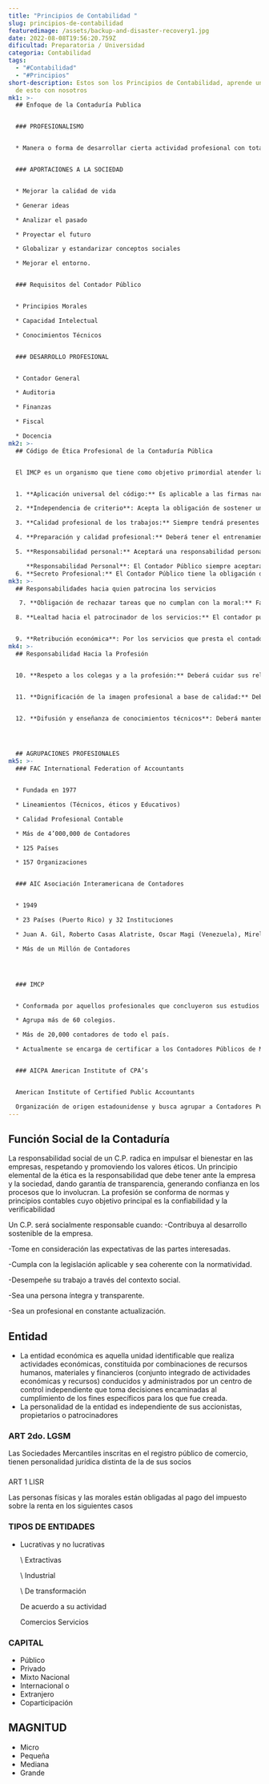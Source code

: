 ```yaml
---
title: "Principios de Contabilidad "
slug: principios-de-contabilidad
featuredimage: /assets/backup-and-disaster-recovery1.jpg
date: 2022-08-08T19:56:20.759Z
dificultad: Preparatoria / Universidad
categoria: Contabilidad
tags:
  - "#Contabilidad"
  - "#Principios"
short-description: Estos son los Principios de Contabilidad, aprende un poco mas
  de esto con nosotros
mk1: >-
  ## Enfoque de la Contaduría Publica 


  ### PROFESIONALISMO


  * Manera o forma de desarrollar cierta actividad profesional con total compromiso, mesura y responsabilidad, acorde a su formación específica y siguiendo las pautas preestablecidas socialmente


  ### APORTACIONES A LA SOCIEDAD


  * Mejorar la calidad de vida

  * Generar ideas

  * Analizar el pasado

  * Proyectar el futuro

  * Globalizar y estandarizar conceptos sociales

  * Mejorar el entorno.


  ### Requisitos del Contador Público


  * Principios Morales

  * Capacidad Intelectual

  * Conocimientos Técnicos


  ### DESARROLLO PROFESIONAL


  * Contador General

  * Auditoria

  * Finanzas

  * Fiscal

  * Docencia
mk2: >-
  ## Código de Ética Profesional de la Contaduría Pública 


  El IMCP es un organismo que tiene como objetivo primordial atender las necesidades profesionales y humanas de la membresía de los colegios. Es una entidad normativa la cual ha emanado el Código de Ética Profesional de observancia obligatoria para todos los contadores públicos con el objeto de ofrecer mayores garantías de solvencia moral y establecer normas de actuación profesional el cual ha sido revisado en el periodo que incluye los siguientes postulados:


  1. **Aplicación universal del código:** Es aplicable a las firmas nacionales o extranjeras y a todo contador público nacional o extranjero, tanto en el ejercicio independiente o cuando actúe como funcionario o empleado de instituciones públicas o privadas. 

  2. **Independencia de criterio**: Acepta la obligación de sostener un criterio parcial y libre de conflicto de intereses

  3. **Calidad profesional de los trabajos:** Siempre tendrá presentes las disposiciones normativas de la profesión.

  4. **Preparación y calidad profesional:** Deberá tener el entrenamiento técnico y la capacitación necesaria

  5. **Responsabilidad personal:** Aceptará una responsabilidad personal por los trabajos llevados a cabo por él o realizados bajo su dirección.

     **Responsabilidad Personal**: El Contador Público siempre aceptará una responsabilidad personal por los trabajos llevados a cabo por él o realizados bajo su dirección.
  6. **Secreto Profesional:** El Contador Público tiene la obligación de guardar secreto y de no revelar, por ningún motivo, en beneficio propio o de terceros, los hechos, datos o circunstancias de que tenga o hubiese tenido conocimiento. Con autorización de los interesados proporcionará a las autoridades competentes la información y documentación que éstas le soliciten.
mk3: >-
  ## Responsabilidades hacia quien patrocina los servicios

   7. **Obligación de rechazar tareas que no cumplan con la moral:** Faltará al honor y dignidad profesional todo contador público que directa o indirectamente intervenga en arreglos o asuntos que no cumplan con la moral.

  8. **Lealtad hacia el patrocinador de los servicios:** El contador público se abstendrá de aprovecharse de situaciones que puedan perjudicar a quien haya contratado sus servicios.


  9. **Retribución económica**: Por los servicios que presta el contador público se hace acreedor a una retribución económica.
mk4: >-
  ## Responsabilidad Hacia la Profesión 


  10. **Respeto a los colegas y a la profesión:** Deberá cuidar sus relaciones con sus colaboradores, con sus colegas y con las instituciones que los agrupen.


  11. **Dignificación de la imagen profesional a base de calidad:** Deberá hacer llegar a la sociedad en general y a los usuarios de sus servicios una imagen positiva y de prestigio profesional.


  12. **Difusión y enseñanza de conocimientos técnicos**: Deberá mantener las más altas normas profesionales y de conducta, y contribuir al desarrollo y difusión de los conocimientos propios de la profesión.




  ## AGRUPACIONES PROFESIONALES
mk5: >-
  ### FAC International Federation of Accountants


  * Fundada en 1977

  * Lineamientos (Técnicos, éticos y Educativos)

  * Calidad Profesional Contable

  * Más de 4’000,000 de Contadores

  * 125 Países

  * 157 Organizaciones


  ### AIC Asociación Interamericana de Contadores


  * 1949

  * 23 Países (Puerto Rico) y 32 Instituciones

  * Juan A. Gil, Roberto Casas Alatriste, Oscar Magi (Venezuela), Mirella Dara (Bolivia), Francisco Dauria (Brasil)

  * Más de un Millón de Contadores




  ### IMCP


  * Conformada por aquellos profesionales que concluyeron sus estudios y recibieron el título de Contador en cualquier universidad acreditada.

  * Agrupa más de 60 colegios.

  * Más de 20,000 contadores de todo el país.

  * Actualmente se encarga de certificar a los Contadores Públicos de México.


  ### AICPA American Institute of CPA’s


  American Institute of Certified Public Accountants

  Organización de origen estadounidense y busca agrupar a Contadores Públicos Certificados, independientemente de la universidad a la que hayan pertenecido, esta organización los acredita en áreas cono; Contabilidad Financiera, Administrativa, Auditoría, Impuestos y Derecho de los Negocios.
---
```

## Función Social de la Contaduría 

La responsabilidad social de un C.P. radica en impulsar el bienestar en las empresas, respetando y promoviendo los valores éticos. Un principio elemental de la ética es la responsabilidad que debe tener ante la empresa y la sociedad, dando garantía de transparencia, generando confianza en los procesos que lo involucran. La profesión se conforma de normas y principios contables cuyo objetivo principal es la confiabilidad y la verificabilidad



Un C.P. será socialmente responsable cuando:
-Contribuya al desarrollo sostenible de la empresa.

\-Tome en consideración las expectativas de las partes interesadas.

\-Cumpla con la legislación aplicable y sea coherente con la normatividad.

\-Desempeñe su trabajo a través del contexto social.

\-Sea una persona íntegra y transparente.

\-Sea un profesional en constante actualización.



## Entidad 

* La entidad económica es aquella unidad identificable que realiza actividades económicas, constituida por combinaciones de recursos humanos, materiales y financieros (conjunto integrado de actividades económicas y recursos) conducidos y administrados por un centro de control independiente que toma decisiones encaminadas al cumplimiento de los fines específicos para los que fue creada.
* La personalidad de la entidad es independiente de sus accionistas, propietarios o patrocinadores



### ART 2do. LGSM


Las Sociedades Mercantiles inscritas en el registro público de comercio, tienen personalidad jurídica distinta de la de sus socios

### 
ART 1 LISR


Las personas físicas y las morales están obligadas al pago del impuesto sobre la renta en los siguientes casos



### TIPOS DE ENTIDADES

* Lucrativas y no lucrativas
                                 

  \    Extractivas
              

  \    Industrial                                   

  \    De transformación


  De acuerdo a
  su actividad                  

  Comercios     Servicios

### CAPITAL 

* Público
* Privado
*  Mixto   Nacional
*  Internacional o
*  Extranjero
*  Coparticipación



## MAGNITUD 

* Micro
* Pequeña
* Mediana
* Grande